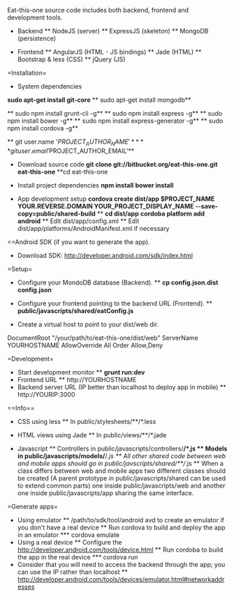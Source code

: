 Eat-this-one source code includes both backend, frontend and development tools.

* Backend
** NodeJS (server)
** ExpressJS (skeleton)
** MongoDB (persistence)

* Frontend
** AngularJS (HTML - JS bindings)
** Jade (HTML)
** Bootstrap & less (CSS)
** jQuery (JS)

=Installation=

* System dependencies

**sudo apt-get install git-core**
** sudo apt-get install mongodb**

** sudo npm install grunt-cli -g**
** sudo npm install express -g**
** sudo npm install bower -g**
** sudo npm install express-generator -g**
** sudo npm install cordova -g**

** git user.name '$PROJECT_AUTHOR_NAME'**
** git user.email '$PROJECT_AUTHOR_EMAIL'**

* Download source code
**git clone git://bitbucket.org/eat-this-one.git eat-this-one**
**cd eat-this-one

* Install project dependencies
**npm install**
**bower install**

* App development setup
**cordova create dist/app $PROJECT_NAME YOUR.REVERSE.DOMAIN YOUR_PROJECT_DISPLAY_NAME --save-copy=public/shared-build**
** **cd dist/app**
**cordoba platform add android**
** Edit dist/app/config.xml
** Edit dist/app/platforms/AndroidManifest.xml if necessary

==Android SDK (if you want to generate the app).

* Download SDK: http://developer.android.com/sdk/index.html


=Setup=

* Configure your MondoDB database (Backend).
** **cp config.json.dist config.json**

* Configure your frontend pointing to the backend URL (Frontend).
** **public/javascripts/shared/eatConfig.js**

* Create a virtual host to point to your dist/web dir.
<VirtualHost YOURHOSTNAME:80>
    DocumentRoot "/your/path/to/eat-this-one/dist/web"
    ServerName YOURHOSTNAME
    <Directory "/your/path/to/eat-this-one/dist/web">
        AllowOverride All
        Order Allow,Deny
    </Directory>
</VirtualHost>


=Development=

* Start development monitor
** **grunt run:dev**
* Frontend URL
** http://YOURHOSTNAME
* Backend server URL (IP better than localhost to deploy app in mobile)
** http://YOURIP:3000

==Info==

* CSS using less
** In public/stylesheets/**/*.less

* HTML views using Jade
** In public/views/**/*.jade

* Javascript
** Controllers in public/javascripts/controllers/**/*.js
** Models in public/javascripts/models/**/*.js
** All other shared code between web and mobile apps should go in public/javscripts/shared/**/*.js
** When a class differs between web and mobile apps two different classes should be created (A parent prototype in public/javascripts/shared can be used to extend common parts) one inside public/javascripts/web and another one inside public/javascripts/app sharing the same interface.

=Generate apps=

* Using emulator
** /path/to/sdk/tool/android avd to create an emulator if you don't have a real device
** Run cordova to build and deploy the app in an emulator
*** cordova emulate
* Using a real device
** Configure the http://developer.android.com/tools/device.html
** Run cordoba to build the app in the real device
*** cordova run
* Consider that you will need to access the backend through the app; you can use the IP rather than localhost
** http://developer.android.com/tools/devices/emulator.html#networkaddresses

